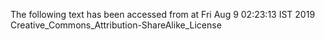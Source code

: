 The following text has been accessed from at Fri Aug 9 02:23:13 IST 2019
Creative_Commons_Attribution-ShareAlike_License
